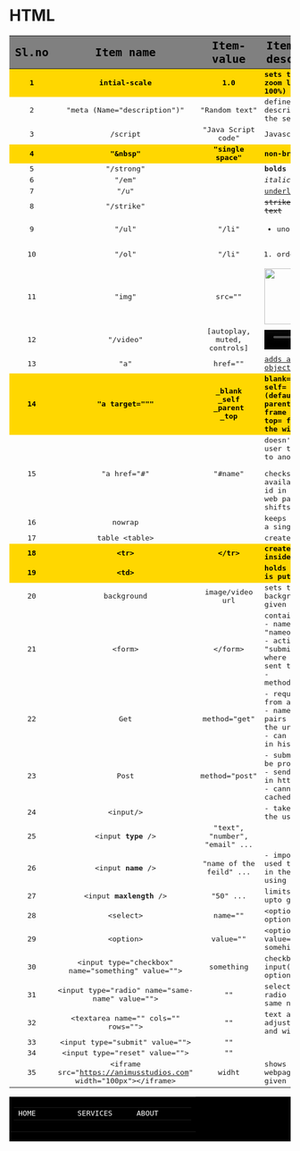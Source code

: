 # HTML

<div class="html-table">

| Sl.no | Item name | Item-value | Item-description |
|:--:|:--:|:--:|:--|
| 1 | intial-scale | 1.0 | sets the default zoom level (1 -> 100%) |
| 2 | "meta (Name="description")" | "Random text" | defines description for the search engine |
| 3 | /script | "Java Script code" | Javascript code |
| 4 | "&nbsp" | "single space" | non-breaking-space |
| 5 | "/strong" | | <strong id="here-here">bolds the text</strong> |
| 6 | "/em" | | <em>italic text</em> |
| 7 | "/u" | | <u>underlined text</u> |
| 8 | "/strike" | | <strike>strike through text</strike> |
| 9 | "/ul" | "/li" | <ul><li>unordered-list</li><ul> |
| 10 | "/ol" | "/li" | <ol><li>ordered-list</li><ol> |
| 11 | "img" | src="" | <img src="https://cdn.newsapi.com.au/image/v1/6ca36c5256b97133b87bb3635de8930b" height=100px;> |
| 12 | "/video" | [autoplay, muted, controls] |     <video width="50%" controls><source src="assets/stop_jeans.mp4" type="video/mp4"></video>|
| 13 | "a" | href="" | <a href="#here-here">adds a url to the object</a>|
| 14 | "a target="""| _blank<br> _self<br> _parent<br> _top | blank= new tab<br> self= same area (default)<br> parent= parent frame<br> top= full body of the window|
| 15 | "a href="#" | "#name" | doesn't let the user to redirect to another webpage <br><br>checks if name is available in any id in the current web page and shifts to that|
| 16 | nowrap |  | keeps the text in a single line |
| 17 | table \<table\>|| creates a table|
| 18 | \<tr\> | \<\/tr\>| creates a new row inside the table |
| 19 | \<td\> | | holds data, which is put inside \<tr\> |
| 20 | background | image/video url | sets the background for the given item |
| 21 | \<form\> | \<\/form\> | contains the form <br> - name = "nameofform" <br> - action = "submit.php" (url where the info is sent to) <br> - method="post/get" |
| 22 | Get | method="get" | - requests method from a resource <br> - name& value pairs are sent in the url string <br> - can be cached/ in history |
| 23 | Post | method="post" | - submits data to be processed <br> - sends name/value in http body <br> - cannot be cached/ in history |
| 24 | \<input\/\> | | - takes input from the user |
| 25 | \<input **type** \/\> | "text", "number", "email" ... | |
| 26 | \<input **name** \/\> | "name of the feild" ... | - important as is used to identify in the script using the name |
| 27 | \<input **maxlength** \/\> | "50" ... | limits the input upto given value |
| 28 | \<select> | name="" | \<option> Drop down options |
| 29 | \<option> | value="" | \<option value="something"> somehing </option>|
| 30 | \<input type="checkbox" name="something" value=""> | something | checkbox input(multiple options) |
| 31 | \<input type="radio" name="same-name" value=""> | "" | select one of the radio buttons with same name |
| 32 | \<textarea name="" cols="" rows="">| "" | text area with adjustable height and width |
| 33 | \<input type="submit" value="">| "" ||
| 34 | \<input type="reset" value="">| "" ||
| 35 | \<iframe src="https://animusstudios.com" width="100px">\</iframe>| widht | shows anther webpage inside the given dimensions |
 

</div>

<div class="header">
    <table width="100%" height="80px" border="0" bgcolor="#000000">
        <tr>
        <td align="left" border="0">
            <table width="500px" align="center">
                <td width="90px" border="0"><font face="monospace" color="white">HOME</font></td>
                <td width="90px" border="0"><font face="monospace" color="white">SERVICES</font></td>
                <td width="90px" border="0"><font face="monospace" color="white">ABOUT</font></td>
            </table>
        </td>
        </tr>
    </table>
</div>






















<style>
    .html-table {
        font-family : Monospace;
        }
    .html-table th{
        background : gray;
        font-size: 20px;
        color: black;
        
    }
    .html-table tr:nth-child(1) {background: gold; color:black; font-weight:600;}
    .html-table tr:nth-child(4) {background: gold; color:black; font-weight:600;}
    .html-table tr:nth-child(14) {background: gold; color:black; font-weight:600;}
    .html-table tr:nth-child(18) {background: gold; color:black; font-weight:600;}
    .html-table tr:nth-child(19) {background: gold; color:black; font-weight:600;}
    *{
        scroll-behaviour: auto;
    }
</style>
